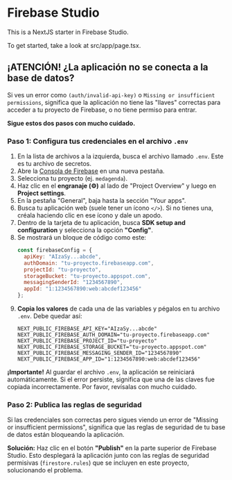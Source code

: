 # Firebase Studio

This is a NextJS starter in Firebase Studio.

To get started, take a look at src/app/page.tsx.

## ¡ATENCIÓN! ¿La aplicación no se conecta a la base de datos?

Si ves un error como `(auth/invalid-api-key)` o `Missing or insufficient permissions`, significa que la aplicación no tiene las "llaves" correctas para acceder a tu proyecto de Firebase, o no tiene permiso para entrar.

**Sigue estos dos pasos con mucho cuidado.**

### Paso 1: Configura tus credenciales en el archivo `.env`

1.  En la lista de archivos a la izquierda, busca el archivo llamado `.env`. Este es tu archivo de secretos.
2.  Abre la [Consola de Firebase](https://console.firebase.google.com/) en una nueva pestaña.
3.  Selecciona tu proyecto (ej. `medagenda`).
4.  Haz clic en el **engranaje (⚙️)** al lado de "Project Overview" y luego en **Project settings**.
5.  En la pestaña "General", baja hasta la sección "Your apps".
6.  Busca tu aplicación web (suele tener un ícono `</>`). Si no tienes una, créala haciendo clic en ese ícono y dale un apodo.
7.  Dentro de la tarjeta de tu aplicación, busca **SDK setup and configuration** y selecciona la opción **"Config"**.
8.  Se mostrará un bloque de código como este:
    ```javascript
    const firebaseConfig = {
      apiKey: "AIzaSy...abcde",
      authDomain: "tu-proyecto.firebaseapp.com",
      projectId: "tu-proyecto",
      storageBucket: "tu-proyecto.appspot.com",
      messagingSenderId: "1234567890",
      appId: "1:1234567890:web:abcdef123456"
    };
    ```
9.  **Copia los valores** de cada una de las variables y pégalos en tu archivo `.env`. Debe quedar así:
    ```
    NEXT_PUBLIC_FIREBASE_API_KEY="AIzaSy...abcde"
    NEXT_PUBLIC_FIREBASE_AUTH_DOMAIN="tu-proyecto.firebaseapp.com"
    NEXT_PUBLIC_FIREBASE_PROJECT_ID="tu-proyecto"
    NEXT_PUBLIC_FIREBASE_STORAGE_BUCKET="tu-proyecto.appspot.com"
    NEXT_PUBLIC_FIREBASE_MESSAGING_SENDER_ID="1234567890"
    NEXT_PUBLIC_FIREBASE_APP_ID="1:1234567890:web:abcdef123456"
    ```

**¡Importante!** Al guardar el archivo `.env`, la aplicación se reiniciará automáticamente. Si el error persiste, significa que una de las claves fue copiada incorrectamente. Por favor, revísalas con mucho cuidado.

### Paso 2: Publica las reglas de seguridad

Si las credenciales son correctas pero sigues viendo un error de "Missing or insufficient permissions", significa que las reglas de seguridad de tu base de datos están bloqueando la aplicación.

**Solución:** Haz clic en el botón **"Publish"** en la parte superior de Firebase Studio. Esto desplegará la aplicación junto con las reglas de seguridad permisivas (`firestore.rules`) que se incluyen en este proyecto, solucionando el problema.
